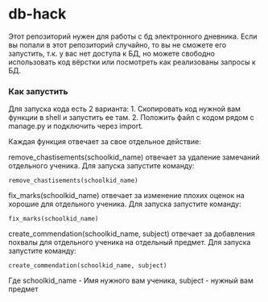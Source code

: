 # db-hack

Этот репозиторий нужен для работы с бд электронного дневника. Если вы попали в этот репозиторий случайно, то вы не сможете его запустить, т.к. у вас нет доступа к БД, но можете свободно использовать код вёрстки или посмотреть как реализованы запросы к БД.

### Как запустить

Для запуска кода есть 2 варианта:
    1. Скопировать код нужной вам функции в shell и запустить ее там.
    2. Положить файл с кодом рядом с manage.py и подключить через import.

Каждая функция отвечает за свое отдельное действие:

remove_chastisements(schoolkid_name) отвечает за удаление замечаний отдельного ученика. Для запуска запустите команду:
```
remove_chastisements(schoolkid_name)
```


fix_marks(schoolkid_name) отвечает за изменение плохих оценок на хорошие для отдельного ученика. Для запуска запустите команду:
```
fix_marks(schoolkid_name)
```

create_commendation(schoolkid_name, subject) отвечает за добавления похвалы для отдельного ученика на отдельный предмет. Для запуска запустите команду:
```
create_commendation(schoolkid_name, subject)
```

Где schoolkid_name - Имя нужного вам ученика, subject - нужный вам предмет
